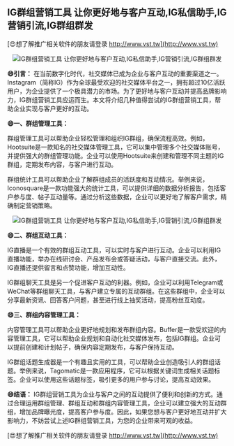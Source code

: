 ## **IG群组营销工具 让你更好地与客户互动,IG私信助手,IG营销引流,IG群组群发**

[😍想了解推广相关软件的朋友请登录 http://www.vst.tw](http://www.vst.tw)

 <center><img src="https://vst.tw/MP4/tuiguang/png/0.png" alt="IG群组营销工具 让你更好地与客户互动,IG私信助手,IG营销引流,IG群组群发"></center>

**😄引言：**
在当前数字化时代，社交媒体已成为企业与客户互动的重要渠道之一。Instagram（简称IG）作为全球最受欢迎的社交媒体平台之一，拥有超过10亿活跃用户，为企业提供了一个极具潜力的市场。为了更好地与客户互动并提高品牌影响力，IG群组营销工具应运而生。本文将介绍几种值得尝试的IG群组营销工具，帮助企业实现与客户更好的互动。

**😄一、群组管理工具：**

群组管理工具可以帮助企业轻松管理和组织IG群组，确保流程高效。例如，Hootsuite是一款知名的社交媒体管理工具，它可以集中管理多个社交媒体账号，并提供强大的群组管理功能。企业可以使用Hootsuite来创建和管理不同主题的IG群组，定期发布内容，与客户进行互动。

群组统计工具可以帮助企业了解群组成员的活跃度和互动情况。举例来说，Iconosquare是一款功能强大的统计工具，可以提供详细的数据分析报告，包括客户参与度、帖子互动量等。通过分析这些数据，企业可以更好地了解客户需求，精确制定营销策略。

 <center><img src="https://vst.tw/MP4/tuiguang/png/7.png" alt="IG群组营销工具 让你更好地与客户互动,IG私信助手,IG营销引流,IG群组群发"></center>

**😄二、群组互动工具：**

IG直播是一个有效的群组互动工具，可以实时与客户进行互动。企业可以利用IG直播功能，举办在线研讨会、产品发布会或答疑活动，与客户直接交流。此外，IG直播还提供留言和点赞功能，增加互动性。

IG群组聊天工具是另一个促进客户互动的利器。例如，企业可以利用Telegram或WeChat等群组聊天工具，与客户建立专属的互动群组。在这些群组中，企业可以分享最新资讯、回答客户问题，甚至进行线上抽奖活动，提高粉丝互动度。

**😄三、群组内容管理工具：**

内容管理工具可以帮助企业更好地规划和发布群组内容。Buffer是一款受欢迎的内容管理工具，它可以帮助企业规划和自动化社交媒体发布，包括IG群组。企业可以提前创建和计划帖子，确保内容定期发布，与客户保持互动。

IG群组话题生成器是一个有趣且实用的工具，可以帮助企业创造吸引人的群组话题。举例来说，Tagomatic是一款应用程序，它可以根据关键词生成相关话题标签。企业可以使用这些话题标签，吸引更多的用户参与讨论，提高互动效果。

**😄结语：**
IG群组营销工具为企业与客户之间的互动提供了便利和创新的方式。通过合理运用群组管理、群组互动和群组内容管理工具，企业可以建立强大的互动群组，增加品牌曝光度，提高客户参与度。因此，如果您想与客户更好地互动并扩大影响力，不妨尝试上述IG群组营销工具，为您的企业带来可观的收益。

[😍想了解推广相关软件的朋友请登录 http://www.vst.tw](http://www.vst.tw)



